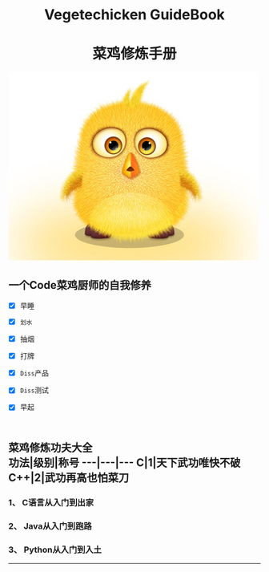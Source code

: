 # <center>Vegetechicken GuideBook</center>
# <center>菜鸡修炼手册</center>


![Vegetechicken](./ImageStorage/Image/Chicken.jpg)

## 一个Code菜鸡厨师的自我修养
- [x] 早睡
- [x] `划水`
- [x] 抽烟
- [x] 打牌
- [x] `Diss`产品
- [x] `Diss`测试
- [x] 早起


<br>菜鸡修炼功夫大全</br>
功法|级别|称号
---|---|---
C|1|天下武功唯快不破
C++|2|武功再高也怕菜刀
-------
### 1、 C语言从入门到出家
### 2、 Java从入门到跑路
### 3、 Python从入门到入土
---------- 
